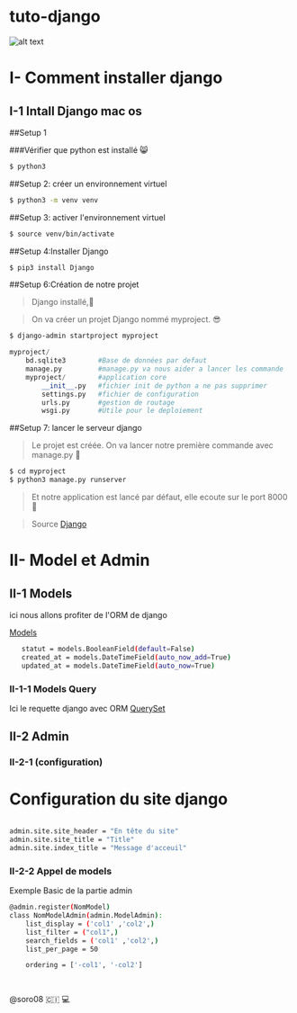  # tuto-django 
![alt text](http://sdz.tdct.org/sdz/medias/uploads.siteduzero.com_files_250001_251000_250279.png)

# I- Comment installer django
  ## I-1 Intall Django mac os

##Setup 1

###Vérifier que python est installé 
:smile_cat:

```bash
$ python3
```
##Setup 2: créer un environnement virtuel
```bash
$ python3 -m venv venv
```
##Setup 3: activer l'environnement virtuel
```bash
$ source venv/bin/activate
```

##Setup 4:Installer Django

```bash
$ pip3 install Django
```
##Setup 6:Création de notre projet
> Django installé,:clap:

>On va créer un projet Django nommé myproject. :sunglasses:

```bash
$ django-admin startproject myproject
```

```python
myproject/
    bd.sqlite3        #Base de données par defaut
    manage.py         #manage.py va nous aider a lancer les commande
    myproject/        #application core
        __init__.py   #fichier init de python a ne pas supprimer
        settings.py   #fichier de configuration
        urls.py       #gestion de routage
        wsgi.py       #Utile pour le deploiement
```
##Setup 7: lancer le serveur django
> Le projet est créée. On va lancer notre première commande avec manage.py :runner:

```bash
$ cd myproject
$ python3 manage.py runserver
```



> Et notre application est lancé par défaut, elle ecoute sur le port 8000 :confetti_ball:

> Source [Django](https://docs.djangoproject.com/fr/2.2/intro/tutorial01/)



# II- Model et Admin
  ## II-1 Models
  
 ici nous allons profiter de l'ORM de django
 
 [Models](https://docs.djangoproject.com/fr/2.2/topics/db/models/)
 
 ```bash
    statut = models.BooleanField(default=False)
    created_at = models.DateTimeField(auto_now_add=True)
    updated_at = models.DateTimeField(auto_now=True)
 ```
 
 
 ### II-1-1 Models Query
 
 Ici le requette django avec ORM
 [QuerySet](https://docs.djangoproject.com/fr/2.2/ref/models/querysets/)
 
 ## II-2 Admin 
 
 ### II-2-1 (configuration)
 
 # Configuration du site django
 
 
 ```bash

 admin.site.site_header = "En tête du site" 
 admin.site.site_title = "Title"
 admin.site.index_title = "Message d'acceuil"
 ```
 
 ### II-2-2 Appel de models
 
 Exemple Basic de la partie admin
 
 ```bash
 @admin.register(NomModel)
 class NomModelAdmin(admin.ModelAdmin):
     list_display = ('col1' ,'col2',)
     list_filter = ("col1",)
     search_fields = ('col1' ,'col2',)
     list_per_page = 50

     ordering = ['-col1', '-col2']

       
   ```
 
 
 
 

@soro08 🇨🇮 :computer:
